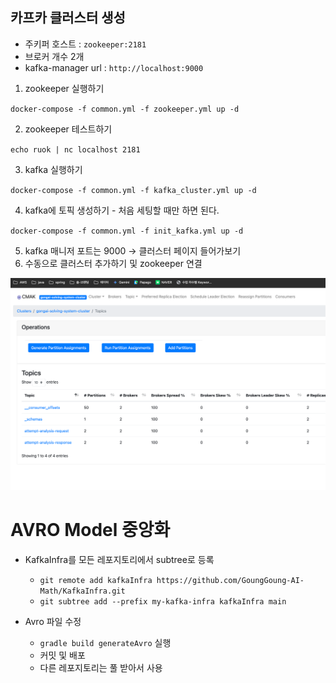 ## 카프카 클러스터 생성

- 주키퍼 호스트 : `zookeeper:2181`
- 브로커 개수 2개
- kafka-manager url : `http://localhost:9000`



1. zookeeper 실행하기

`docker-compose -f common.yml -f zookeeper.yml up -d`

2. zookeeper 테스트하기

`echo ruok | nc localhost 2181`

3. kafka 실행하기

`docker-compose -f common.yml -f kafka_cluster.yml up -d`

4. kafka에 토픽 생성하기 - 처음 세팅할 때만 하면 된다.

`docker-compose -f common.yml -f init_kafka.yml up -d`

5. kafka 매니저 포트는 9000 → 클러스터 페이지 들어가보기
6. 수동으로 클러스터 추가하기 및 zookeeper 연결

![img.png](./img.png)


# AVRO Model 중앙화

- KafkaInfra를 모든 레포지토리에서 subtree로 등록
    - `git remote add kafkaInfra https://github.com/GoungGoung-AI-Math/KafkaInfra.git`
    - `git subtree add --prefix my-kafka-infra kafkaInfra main `

- Avro 파일 수정
    - `gradle build generateAvro` 실행
    - 커밋 및 배포
    - 다른 레포지토리는 풀 받아서 사용